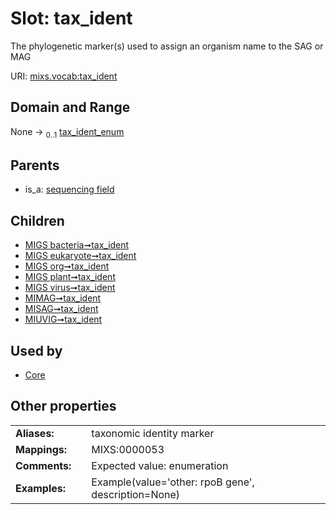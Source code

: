 
# Slot: tax_ident


The phylogenetic marker(s) used to assign an organism name to the SAG or MAG

URI: [mixs.vocab:tax_ident](https://w3id.org/mixs/vocab/tax_ident)


## Domain and Range

None &#8594;  <sub>0..1</sub> [tax_ident_enum](tax_ident_enum.md)

## Parents

 *  is_a: [sequencing field](sequencing_field.md)

## Children

 *  [MIGS bacteria➞tax_ident](MIGS_bacteria_tax_ident.md)
 *  [MIGS eukaryote➞tax_ident](MIGS_eukaryote_tax_ident.md)
 *  [MIGS org➞tax_ident](MIGS_org_tax_ident.md)
 *  [MIGS plant➞tax_ident](MIGS_plant_tax_ident.md)
 *  [MIGS virus➞tax_ident](MIGS_virus_tax_ident.md)
 *  [MIMAG➞tax_ident](MIMAG_tax_ident.md)
 *  [MISAG➞tax_ident](MISAG_tax_ident.md)
 *  [MIUVIG➞tax_ident](MIUVIG_tax_ident.md)

## Used by

 * [Core](Core.md)

## Other properties

|  |  |  |
| --- | --- | --- |
| **Aliases:** | | taxonomic identity marker |
| **Mappings:** | | MIXS:0000053 |
| **Comments:** | | Expected value: enumeration |
| **Examples:** | | Example(value='other: rpoB gene', description=None) |

